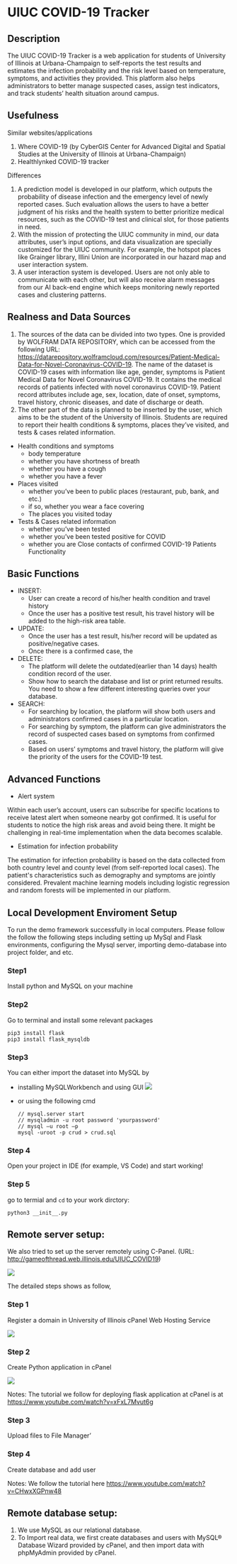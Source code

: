 # UIUC COVID-19 Tracker

## Description

The UIUC COVID-19 Tracker is a web application for students of University of Illinois at Urbana-Champaign to self-reports the test results and estimates the infection probability and the risk level based on temperature, symptoms, and activities they provided. This platform also helps administrators to better manage suspected cases, assign test indicators, and track students’ health situation around campus. 

## Usefulness

Similar websites/applications
1. Where COVID-19 (by CyberGIS Center for Advanced Digital and Spatial Studies at the University of Illinois at Urbana-Champaign)
2. Healthlynked COVID-19 tracker

Differences

1. A prediction model is developed in our platform, which outputs the probability of disease infection and the emergency level of newly reported cases. Such evaluation allows the users to have a better judgment of his risks and the health system to better prioritize medical resources, such as the COVID-19 test and clinical slot, for those patients in need.
2. With the mission of protecting the UIUC community in mind, our data attributes, user’s input options, and data visualization are specially customized for the UIUC community. For example, the hotspot places like Grainger library, Illini Union are incorporated in our hazard map and user interaction system.
3. A user interaction system is developed. Users are not only able to communicate with each other, but will also receive alarm messages from our AI back-end engine which keeps monitoring newly reported cases and clustering patterns.

## Realness and Data Sources

1. The sources of the data can be divided into two types. One is provided by WOLFRAM DATA REPOSITORY, which can be accessed from the following URL: https://datarepository.wolframcloud.com/resources/Patient-Medical-Data-for-Novel-Coronavirus-COVID-19. The name of the dataset is COVID-19 cases with information like age, gender, symptoms is Patient Medical Data for Novel Coronavirus COVID-19. It contains the medical records of patients infected with novel coronavirus COVID-19. Patient record attributes include age, sex, location, date of onset, symptoms, travel history, chronic diseases, and date of discharge or death.
2. The other part of the data is planned to be inserted by the user, which aims to be the student of the University of Illinois. Students are required to report their health conditions & symptoms, places they’ve visited, and tests & cases related information.
- Health conditions and symptoms
    - body temperature
    - whether you have shortness of breath
    - whether you have a cough
    - whether you have a fever
- Places visited
    - whether you’ve been to public places (restaurant, pub, bank, and etc.)
    - if so, whether you wear a face covering 
    - The places you visited today 
- Tests & Cases related information
    - whether you’ve been tested
    - whether you’ve been tested positive for COVID
    - whether you are Close contacts of confirmed COVID-19 Patients
Functionality

## Basic Functions

- INSERT:
    - User can create a record of his/her health condition and travel history 
    - Once the user has a positive test result, his travel history will be added to the high-risk area table.
- UPDATE: 
    - Once the user has a test result, his/her record will be updated as positive/negative cases.
    - Once there is a confirmed case, the 
- DELETE:  
    - The platform will delete the outdated(earlier than 14 days) health condition record of the user.
    - Show how to search the database and list or print returned results. You need to show a few different interesting queries over your database. 
- SEARCH:
    - For searching by location, the platform will show both users and administrators confirmed cases in a particular location.
    - For searching by symptom, the platform can give administrators the record of suspected cases based on symptoms from confirmed cases.
    - Based on users’ symptoms and travel history, the platform will give the priority of the users for the COVID-19 test.

## Advanced Functions

- Alert system

Within each user’s account, users can subscribe for specific locations to receive latest alert when someone nearby got confirmed. It is useful for students to notice the high risk areas and avoid being there. It might be challenging in real-time implementation when the data becomes scalable. 

- Estimation for infection probability 

The estimation for infection probability is based on the data collected from both country level and county level (from self-reported local cases). The patient's characteristics such as demography and symptoms are jointly considered. Prevalent machine learning models including logistic regression and random forests will be implemented in our platform.

## Local Development Enviroment Setup
To run the demo framework successfully in local computers. Please follow the follow the following steps including setting up MySql and Flask environments, configuring the Mysql server, importing demo-database into project folder, and etc. 

### Step1 
Install python and MySQL on your machine

### Step2
Go to terminal and install some relevant packages

    pip3 install flask
    pip3 install flask_mysqldb

### Step3 
You can either import the dataset into MySQL by

- installing MySQLWorkbench and using GUI 
![](https://paper-attachments.dropbox.com/s_8FAC4FB9CCE959A552D0F02E5B31F79A253F8478393075D30983A037BA96ED52_1595217144730_image.png)

- or using the following cmd

    ```
    // mysql.server start
    // mysqladmin -u root password 'yourpassword'
    // mysql –u root –p
    mysql -uroot -p crud > crud.sql
    
### Step 4 
Open your project in IDE (for example, VS Code) and start working!

### Step 5
go to termial and `cd` to your work dirctory:

    python3 __init__.py
    

    
## Remote server setup:

We also tried to set up the server remotely using C-Panel. 
(URL: http://gameofthread.web.illinois.edu/UIUC_COVID19) 

![](https://lh4.googleusercontent.com/NZJA3GYhX6MO7MHRwRNO_U0QTXYlu27NV0_7IMXALXsC5mfOMSklTHqUMd5A-WFuQy0_NSpvELoWP0udiVX6sidW9C5uzEfyComEKjr3lKUdQ5sl67wmOifq58kUPqxwKAaj7LA)

The detailed steps shows as follow, 
 
### Step 1
Register a domain in University of Illinois cPanel Web Hosting Service

![](https://lh4.googleusercontent.com/aegaEBEMDHePbvaCNgkOc-rD6NLbyBXD06L67yvqf3oyKS_lksCZTQwaUnJ_OK3qsrfOA2WvbaGQWp_iwK_1Li2KSqTKrJFmZPKiP6cUiWlpMF6dHLzH-2_uJzrAgFiBXe9aII8)

### Step 2
Create Python application in cPanel
 
![](https://lh3.googleusercontent.com/A5I0DJfindWMx6TtOThFowdMFV_soczNLk3lAlvYYIAFtCh7VwXeLSrTwN3MaPkZrbbrK6-Ih9ddMX9LvoV1D8PZU3df6hZRKDnopbXqM6ZsxR0KsBz8SLpezByq7W-74xYQ7F4)

Notes: The tutorial we follow for deploying flask application at cPanel is at https://www.youtube.com/watch?v=xFxL7Mvut6g
### Step 3
Upload files to File Manager’

### Step 4
Create database and add user

Notes: We follow the tutorial here https://www.youtube.com/watch?v=CHwxXGPnw48
  
## Remote database setup:

1. We use MySQL as our relational database.
2. To Import real data, we first create databases and users with MySQL® Database Wizard provided by cPanel, and then import data with phpMyAdmin provided by cPanel. 

